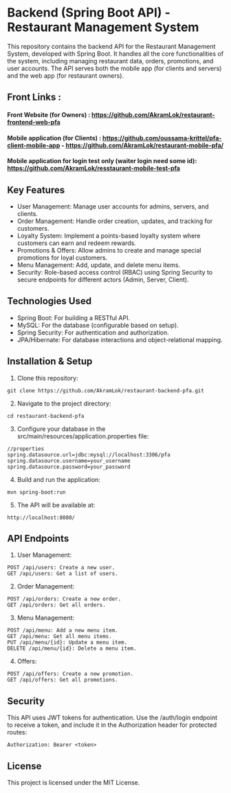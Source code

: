 # Backend (Spring Boot API) - Restaurant Management System
This repository contains the backend API for the Restaurant Management System, developed with Spring Boot. It handles all the core functionalities of the system, including managing restaurant data, orders, promotions, and user accounts. The API serves both the mobile app (for clients and servers) and the web app (for restaurant owners).

## Front Links : 
  #### Front Website (for Owners) : https://github.com/AkramLok/restaurant-frontend-web-pfa
  #### Mobile application (for Clients) : https://github.com/oussama-krittel/pfa-client-mobile-app - https://github.com/AkramLok/restaurant-mobile-pfa/
  #### Mobile application for login test only (waiter login need some id): https://github.com/AkramLok/resstaurant-mobile-test-pfa

## Key Features
- User Management: Manage user accounts for admins, servers, and clients.
- Order Management: Handle order creation, updates, and tracking for customers.
- Loyalty System: Implement a points-based loyalty system where customers can earn and redeem rewards.
- Promotions & Offers: Allow admins to create and manage special promotions for loyal customers.
- Menu Management: Add, update, and delete menu items.
- Security: Role-based access control (RBAC) using Spring Security to secure endpoints for different actors (Admin, Server, Client).
## Technologies Used
- Spring Boot: For building a RESTful API.
- MySQL: For the database (configurable based on setup).
- Spring Security: For authentication and authorization.
- JPA/Hibernate: For database interactions and object-relational mapping.
## Installation & Setup
1. Clone this repository:
```
git clone https://github.com/AkramLok/restaurant-backend-pfa.git
```
2. Navigate to the project directory:
```
cd restaurant-backend-pfa
```
3. Configure your database in the src/main/resources/application.properties file:
```
//properties
spring.datasource.url=jdbc:mysql://localhost:3306/pfa
spring.datasource.username=your_username
spring.datasource.password=your_password
```
4. Build and run the application:
```
mvn spring-boot:run
```
5. The API will be available at:
```
http://localhost:8080/
```
## API Endpoints
1. User Management:
```
POST /api/users: Create a new user.
GET /api/users: Get a list of users.
```
2. Order Management:
```
POST /api/orders: Create a new order.
GET /api/orders: Get all orders.
```
3. Menu Management:
```
POST /api/menu: Add a new menu item.
GET /api/menu: Get all menu items.
PUT /api/menu/{id}: Update a menu item.
DELETE /api/menu/{id}: Delete a menu item.
```
4. Offers:
```
POST /api/offers: Create a new promotion.
GET /api/offers: Get all promotions.
```
## Security
This API uses JWT tokens for authentication. Use the /auth/login endpoint to receive a token, and include it in the Authorization header for protected routes:
```
Authorization: Bearer <token>
```
## License
This project is licensed under the MIT License.
